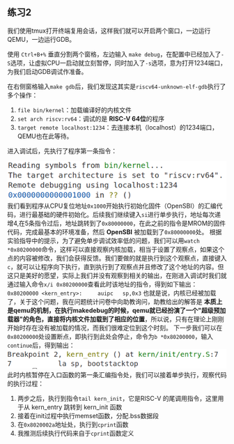 ## 练习2
我们使用tmux打开终端复用会话，这样我们就可以开启两个窗口，一边运行QEMU，一边运行GDB。

使用 `Ctrl+B+%` 垂直分割两个窗格，左边输入 `make debug`，在配置中已经加入了`-S`选项，让虚拟CPU一启动就立刻暂停，同时加入了`-s`选项，意为打开1234端口，为我们启动GDB调试作准备。

在右侧窗格输入`make gdb`后，我们发现这其实是`riscv64-unknown-elf-gdb`执行了多个操作：
1. `file bin/kernel`：加载编译好的内核文件
1. `set arch riscv:rv64`：调试的是 **RISC-V 64位**的程序
2. `target remote localhost:1234`：去连接本机（localhost）的1234端口，QEMU也在此等待。

进入调试后，先执行了程序第一条指令：

![alt text](figs/image.png)
我们看到程序从CPU复位地址`0x1000`开始执行初始化固件（OpenSBI）的汇编代码，进行最基础的硬件初始化。后续我们继续键入`si`进行单步执行，地址每次递增4,在5条指令过后，地址跳转到了`0x80000000`，在此之前的指令是MROM的固件代码，完成最基本的环境准备，然后 **OpenSBI** 被加载到了`0x80000000`处。
根据实验指导中的提示，为了避免单步调试效率低的问题，我们可以用`watch *0x80200000`命令，这样可以直接观察内核加载，相当于设置了观察点，如果这个点的内容被修改，我们会获得反馈。我们要做的就是执行到这个观察点，直接键入`c`，就可以让程序向下执行，直到执行到了观察点并且修改了这个地址的内容。但这只是美好的愿望，实际上我们并没有观察到相关的输出，在刚进入调试时我们就通过输入命令`x/i 0x80200000`查看此时该地址的指令，得到如下输出：
`0x80200000 <kern_entry>:     auipc   sp,0x3`
也就是说，内核已经被加载了，关于这个问题，我在问题统计问卷中向助教询问，助教给出的解答是 **本质上是qemu的机制，在执行makedebug的时候，qemu就已经扮演了一个"超级预加载器"的角色，直接将内核文件加载到了相应的位置**，所以说，只有在理论上刚刚开始时存在没有被加载的情况，而我们很难定位到这个时刻。
下一步我们可以在`0x80200000`处设置断点，即执行到此处会停止，命令为`b *0x80200000`，输入`continue`后，得到输出：
![alt text](figs/image2.png)
此时内核暂停在入口函数的第一条汇编指令处，我们可以接着单步执行，观察代码的执行过程：
1. 两步之后，执行到指令`tail kern_init`，它是RISC-V 的尾调用指令，这里用于从 kern_entry 跳转到 kern_init 函数
2. 接着在init过程中执行memset函数，分配.bss数据段
3. 在`0x8020002a`地址处，执行到`cprint`函数
4. 我推测后续执行代码来自于`cprint`函数定义